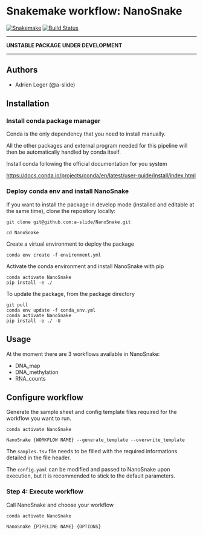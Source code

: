 # Snakemake workflow: NanoSnake

[![Snakemake](https://img.shields.io/badge/snakemake-≥5.4.2-brightgreen.svg)](https://snakemake.bitbucket.io)
[![Build Status](https://travis-ci.org/a-slide/NanoSnake.svg?branch=master)](https://travis-ci.com/a-slide/NanoSnake#)

---

**UNSTABLE PACKAGE UNDER DEVELOPMENT**

---

## Authors

* Adrien Leger (@a-slide)

## Installation

### Install conda package manager

Conda is the only dependency that you need to install manually.

All the other packages and external program needed for this pipeline will then be automatically handled by conda itself.

Install conda following the official documentation for you system

https://docs.conda.io/projects/conda/en/latest/user-guide/install/index.html

### Deploy conda env and install NanoSnake

If you want to install the package in develop mode (installed and editable at the same time), clone the repository locally:

```
git clone git@github.com:a-slide/NanoSnake.git

cd NanoSnake
```

Create a virtual environment to deploy the package

```
conda env create -f environment.yml
```

Activate the conda environment and install NanoSnake with pip

```
conda activate NanoSnake
pip install -e ./
```

To update the package, from the package directory

```
git pull
conda env update -f conda_env.yml
conda activate NanoSnake
pip install -e ./ -U
```

## Usage

At the moment there are 3 workflows available in NanoSnake:
* DNA_map
* DNA_methylation
* RNA_counts

## Configure workflow

Generate the sample sheet and config template files required for the workflow you want to run.

```
conda activate NanoSnake

NanoSnake {WORKFLOW NAME} --generate_template --overwrite_template
```

The `samples.tsv` file needs to be filled with the required informations detailed in the file header.

The `config.yaml` can be modified and passed to NanoSnake upon execution, but it is recommended to stick to the default parameters.


### Step 4: Execute workflow

Call NanoSnake and choose your workflow

```
conda activate NanoSnake

NanoSnake {PIPELINE NAME} {OPTIONS}
```
